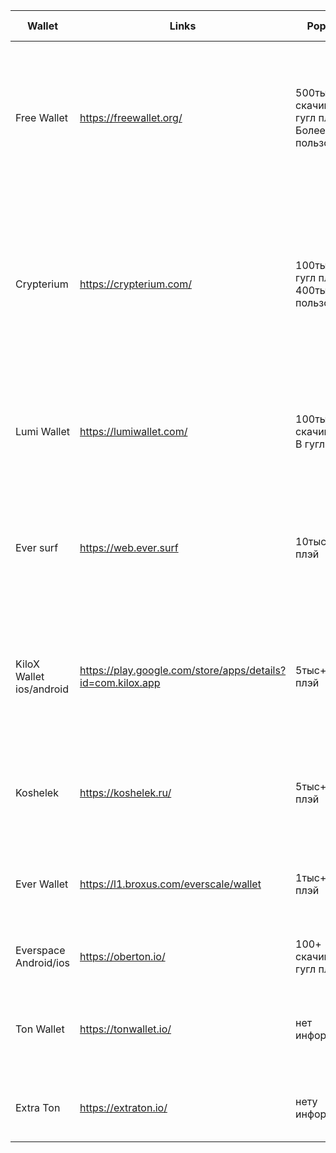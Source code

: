|Wallet      | Links | Popularity| Functional | поддержка токенов|Стандарт|
|------------|-------|-----------|------------|------------------|--------|
|Free Wallet|https://freewallet.org/|500тыс+ скачиваний в<br> гугл плэй Более 3млн<br> пользователей|Есть моб приложение и веб-версия.<br>Кроме Ever есть и другие монеты<br>Нельзя просмотреть токены<br>Возможность покупать ever за фиат|нет|нет
|Crypterium|https://crypterium.com/|100тыс+ в гугл плэй<br> 400тыс+ пользователей|Есть моб приложение и веб версия.<br>Кроме Ever есть и другие монеты<br>Депозиты <br>Своя банковская карта<br>Обзор рынка<br>Покупка крипты за фиат без комиссии |нет |нет
|Lumi Wallet|https://lumiwallet.com/|100тыс+ скачиваний<br> В гугл плэй|Есть моб приложение и веб версия.<br>Кроме Ever есть и другие монеты<br>Возможность покупать ever за фиат|нет| нет
|Ever surf |https://web.ever.surf|10тыс+ в гугл плэй|Есть моб приложение и веб версия.<br>Есть Staking<br>Взаимодействие с деботами<br>Возможность покупать ever за фиат|да | ???????
|KiloX Wallet<br> ios/android|https://play.google.com/store/apps/details?id=com.kilox.app|5тыс+ в гугл плэй|Есть Staking<br>Только моб приложение<br>Можно просматривать токены<br>Кроме Ever есть и другие монеты<br>Перевод из btc в TON(EVER)|нет |нет
|Koshelek|https://koshelek.ru/|5тыс+ в гугл плэй|Есть моб приложение и веб версия.<br>Кроме Ever есть и другие монеты<br>Стейкинг|нет |нет
|Ever Wallet|https://l1.broxus.com/everscale/wallet|1тыс+ в гугл плэй|Есть моб приложение и расширение для браузера<br>Можно просматривать токены|да|TIP-3
|Everspace<br> Android/ios|https://oberton.io/|100+ скачиваний в<br> гугл плэй|Только мобильно приложение<br>Депулы|Да|TIP-3
|Ton Wallet|https://tonwallet.io/|нет информации|Только веб-версия<br>Расширение для браузера<br>Можно просматривать токены|да| TIP-3 позволяет выпускать свои токены
|Extra Ton |https://extraton.io/|нету информации|Расширения для браузера<br>Нельзя просмотреть токены|?????|??????
